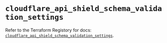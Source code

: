 # `cloudflare_api_shield_schema_validation_settings`

Refer to the Terraform Registory for docs: [`cloudflare_api_shield_schema_validation_settings`](https://registry.terraform.io/providers/cloudflare/cloudflare/4.20.0/docs/resources/api_shield_schema_validation_settings).

